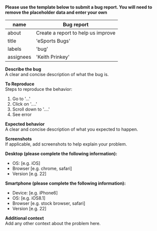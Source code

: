 **Please use the template below to submit a bug report. You will need to remove the placeholder data and enter your own**

| name       | Bug report          |
|------------|---------------------|
| about      | Create a report to help us improve  |
| title      | 'eSports Bugs'      |
| labels     | 'bug'               |
| assignees  | 'Keith Prinkey'     |


**Describe the bug**<br>
A clear and concise description of what the bug is.

**To Reproduce**<br>
Steps to reproduce the behavior:
1. Go to '...'
2. Click on '....'
3. Scroll down to '....'
4. See error

**Expected behavior**<br>
A clear and concise description of what you expected to happen.

**Screenshots**<br>
If applicable, add screenshots to help explain your problem.

**Desktop (please complete the following information):** <br>
 - OS: [e.g. iOS]
 - Browser [e.g. chrome, safari]
 - Version [e.g. 22]

**Smartphone (please complete the following information):** <br>
 - Device: [e.g. iPhone6]
 - OS: [e.g. iOS8.1]
 - Browser [e.g. stock browser, safari]
 - Version [e.g. 22]

**Additional context**<br>
Add any other context about the problem here.
